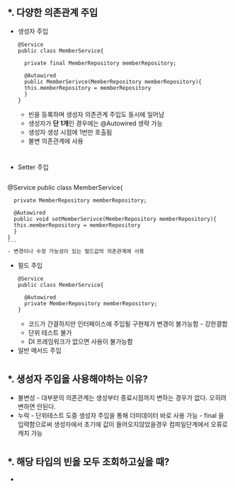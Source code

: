 *. 다양한 의존관계 주입
  - 
  - 생성자 주입
    ```
    @Service
    public class MemberService{
    
      private final MemberRepository memberRepository;
      
      @Autowired
      public MemberSerivce(MemberRepository memberRepository){
      this.memberRepository = memberRepository
      }
    }
    ```
      - 빈을 등록하며 생성자 의존관계 주입도 동시에 일어남 
      - 생성자가 **단 1개**인 경우에는 @Autowired 생략 가능
      - 생성자 생성 시점에 1번만 호출됨
      - 불변 의존관계에 사용  
      #  
      #
  - Setter 주입
    ```
   @Service
    public class MemberService{
    
      private MemberRepository memberRepository;
      
      @Autowired 
      public void setMemberSerivce(MemberRepository memberRepository){
      this.memberRepository = memberRepository
      }
    }
    ```
    - 변경이나 수정 가능성이 있는 필드값의 의존관계에 사용 
  - 필드 주입
    ```
    @Service
    public class MemberService{

      @Autowired
      private MemberRepository memberRepository;
    }
    ```
    - 코드가 간결하지만 인터페이스에 주입될 구현체가 변경이 불가능함 - 강한결합
    - 단위 테스트 불가 
    - DI 프레임워크가 없으면 사용이 불가능함 
  - 일반 메서드 주입  
  #  
  #

*. 생성자 주입을 사용해야하는 이유?
  - 
  - 불변성 - 대부분의 의존관계는 생성부터 종료시점까지 변하는 경우가 없다. 오히려 변하면 안된다.
  - 누락 - 단위테스트 도중 생성자 주입을 통해 더미데이터 바로 사용 가능 
         - final 을 입력함으로써 생성자에서 초기에 값이 들어오지않았을경우 컴파일단계에서 오류로 캐치 가능

#  
#

*. 해당 타입의 빈을 모두 조회하고싶을 때?
  - 
  - 















